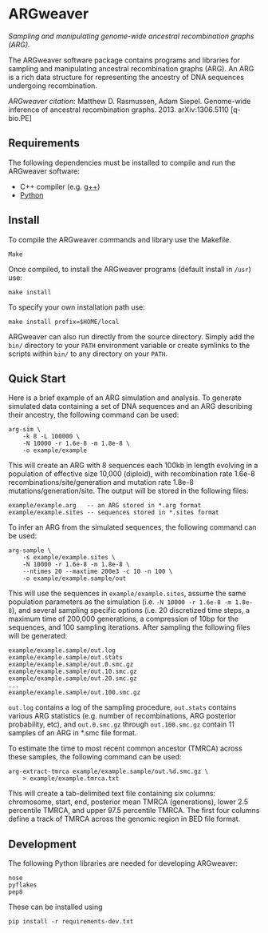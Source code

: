 ARGweaver
=========

*Sampling and manipulating genome-wide ancestral recombination graphs (ARG).*  

The ARGweaver software package contains programs and libraries for
sampling and manipulating ancestral recombination graphs (ARG). An ARG
is a rich data structure for representing the ancestry of DNA
sequences undergoing recombination.

*ARGweaver citation:*
Matthew D. Rasmussen, Adam Siepel. Genome-wide inference of ancestral
recombination graphs. 2013. arXiv:1306.5110 [q-bio.PE]


## Requirements

The following dependencies must be installed to compile and run the
ARGweaver software:

- C++ compiler (e.g. [g++](http://gcc.gnu.org))
- [Python](http://python.org)


## Install

To compile the ARGweaver commands and library use the Makefile.

```
Make
```

Once compiled, to install the ARGweaver programs (default install in
`/usr`) use:

```
make install
```

To specify your own installation path use:

```
make install prefix=$HOME/local
```

ARGweaver can also run directly from the source directory.  Simply add the
`bin/` directory to your `PATH` environment variable or create symlinks to the
scripts within `bin/` to any directory on your `PATH`.


## Quick Start

Here is a brief example of an ARG simulation and analysis.
To generate simulated data containing a set of DNA sequences and an
ARG describing their ancestry, the following command can be used:

```
arg-sim \
    -k 8 -L 100000 \
    -N 10000 -r 1.6e-8 -m 1.8e-8 \
    -o example/example
```

This will create an ARG with 8 sequences each 100kb in length evolving in
a population of effective size 10,000 (diploid), with recombination rate
1.6e-8 recombinations/site/generation and mutation rate 1.8e-8 
mutations/generation/site. The output will be stored in the following files:

```
example/example.arg   -- an ARG stored in *.arg format
example/example.sites -- sequences stored in *.sites format
```

To infer an ARG from the simulated sequences, the following command 
can be used:

```
arg-sample \
    -s example/example.sites \
    -N 10000 -r 1.6e-8 -m 1.8e-8 \
    --ntimes 20 --maxtime 200e3 -c 10 -n 100 \
    -o example/example.sample/out
```

This will use the sequences in `example/example.sites`, assume the
same population parameters as the simulation (i.e. `-N 10000 -r 1.6e-8
-m 1.8e-8`), and several sampling specific options (i.e. 20 discretized
time steps, a maximum time of 200,000 generations, a compression of 10bp
for the sequences, and 100 sampling iterations. After sampling the following
files will be generated:

```
example/example.sample/out.log
example/example.sample/out.stats
example/example.sample/out.0.smc.gz
example/example.sample/out.10.smc.gz
example/example.sample/out.20.smc.gz
...
example/example.sample/out.100.smc.gz
```

`out.log` contains a log of the sampling procedure, `out.stats` contains 
various ARG statistics (e.g. number of recombinations, ARG posterior 
probability, etc), and `out.0.smc.gz` through `out.100.smc.gz` contain 
11 samples of an ARG in *.smc file format.

To estimate the time to most recent common ancestor (TMRCA) across
these samples, the following command can be used:

```
arg-extract-tmrca example/example.sample/out.%d.smc.gz \
    > example/example.tmrca.txt
```

This will create a tab-delimited text file containing six columns:
chromosome, start, end, posterior mean TMRCA (generations),
lower 2.5 percentile TMRCA, and upper 97.5 percentile TMRCA. The first
four columns define a track of TMRCA across the genomic region in
BED file format.


## Development

The following Python libraries are needed for developing ARGweaver:

```
nose
pyflakes
pep8
```

These can be installed using

```
pip install -r requirements-dev.txt
```
